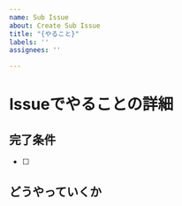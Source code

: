 ```yaml
---
name: Sub Issue
about: Create Sub Issue
title: "{やること}"
labels: ''
assignees: ''

---
```


# Issueでやることの詳細

## 完了条件
- [ ] 
## どうやっていくか
